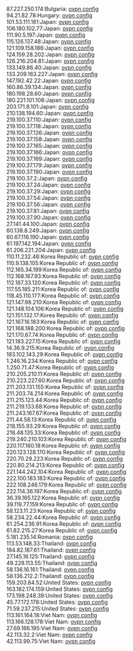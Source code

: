 87.227.250.174:Bulgaria: [ovpn config](vpn/87_227_250_174.ovpn)  
94.21.82.78:Hungary: [ovpn config](vpn/94_21_82_78.ovpn)  
101.53.111.181:Japan: [ovpn config](vpn/101_53_111_181.ovpn)  
106.180.102.77:Japan: [ovpn config](vpn/106_180_102_77.ovpn)  
111.90.5.197:Japan: [ovpn config](vpn/111_90_5_197.ovpn)  
115.126.137.48:Japan: [ovpn config](vpn/115_126_137_48.ovpn)  
121.109.158.186:Japan: [ovpn config](vpn/121_109_158_186.ovpn)  
124.159.28.202:Japan: [ovpn config](vpn/124_159_28_202.ovpn)  
126.216.204.81:Japan: [ovpn config](vpn/126_216_204_81.ovpn)  
133.149.86.40:Japan: [ovpn config](vpn/133_149_86_40.ovpn)  
133.209.163.227:Japan: [ovpn config](vpn/133_209_163_227.ovpn)  
147.192.42.22:Japan: [ovpn config](vpn/147_192_42_22.ovpn)  
160.86.39.134:Japan: [ovpn config](vpn/160_86_39_134.ovpn)  
180.198.28.60:Japan: [ovpn config](vpn/180_198_28_60.ovpn)  
180.221.101.108:Japan: [ovpn config](vpn/180_221_101_108.ovpn)  
203.171.8.101:Japan: [ovpn config](vpn/203_171_8_101.ovpn)  
210.138.194.60:Japan: [ovpn config](vpn/210_138_194_60.ovpn)  
219.100.37.110:Japan: [ovpn config](vpn/219_100_37_110.ovpn)  
219.100.37.118:Japan: [ovpn config](vpn/219_100_37_118.ovpn)  
219.100.37.126:Japan: [ovpn config](vpn/219_100_37_126.ovpn)  
219.100.37.158:Japan: [ovpn config](vpn/219_100_37_158.ovpn)  
219.100.37.165:Japan: [ovpn config](vpn/219_100_37_165.ovpn)  
219.100.37.166:Japan: [ovpn config](vpn/219_100_37_166.ovpn)  
219.100.37.169:Japan: [ovpn config](vpn/219_100_37_169.ovpn)  
219.100.37.179:Japan: [ovpn config](vpn/219_100_37_179.ovpn)  
219.100.37.190:Japan: [ovpn config](vpn/219_100_37_190.ovpn)  
219.100.37.2:Japan: [ovpn config](vpn/219_100_37_2.ovpn)  
219.100.37.24:Japan: [ovpn config](vpn/219_100_37_24.ovpn)  
219.100.37.29:Japan: [ovpn config](vpn/219_100_37_29.ovpn)  
219.100.37.54:Japan: [ovpn config](vpn/219_100_37_54.ovpn)  
219.100.37.56:Japan: [ovpn config](vpn/219_100_37_56.ovpn)  
219.100.37.81:Japan: [ovpn config](vpn/219_100_37_81.ovpn)  
219.100.37.90:Japan: [ovpn config](vpn/219_100_37_90.ovpn)  
27.141.44.100:Japan: [ovpn config](vpn/27_141_44_100.ovpn)  
60.138.8.249:Japan: [ovpn config](vpn/60_138_8_249.ovpn)  
60.67.116.190:Japan: [ovpn config](vpn/60_67_116_190.ovpn)  
61.197.142.194:Japan: [ovpn config](vpn/61_197_142_194.ovpn)  
61.206.221.204:Japan: [ovpn config](vpn/61_206_221_204.ovpn)  
110.11.232.46:Korea Republic of: [ovpn config](vpn/110_11_232_46.ovpn)  
110.9.138.105:Korea Republic of: [ovpn config](vpn/110_9_138_105.ovpn)  
112.165.34.199:Korea Republic of: [ovpn config](vpn/112_165_34_199.ovpn)  
112.168.167.93:Korea Republic of: [ovpn config](vpn/112_168_167_93.ovpn)  
112.187.33.120:Korea Republic of: [ovpn config](vpn/112_187_33_120.ovpn)  
117.55.185.211:Korea Republic of: [ovpn config](vpn/117_55_185_211.ovpn)  
118.45.110.177:Korea Republic of: [ovpn config](vpn/118_45_110_177.ovpn)  
121.147.98.210:Korea Republic of: [ovpn config](vpn/121_147_98_210.ovpn)  
121.148.104.106:Korea Republic of: [ovpn config](vpn/121_148_104_106.ovpn)  
121.151.132.17:Korea Republic of: [ovpn config](vpn/121_151_132_17.ovpn)  
121.167.16.183:Korea Republic of: [ovpn config](vpn/121_167_16_183.ovpn)  
121.168.188.200:Korea Republic of: [ovpn config](vpn/121_168_188_200.ovpn)  
121.170.67.74:Korea Republic of: [ovpn config](vpn/121_170_67_74.ovpn)  
121.183.227.15:Korea Republic of: [ovpn config](vpn/121_183_227_15.ovpn)  
14.36.9.215:Korea Republic of: [ovpn config](vpn/14_36_9_215.ovpn)  
183.102.143.29:Korea Republic of: [ovpn config](vpn/183_102_143_29.ovpn)  
1.246.16.234:Korea Republic of: [ovpn config](vpn/1_246_16_234.ovpn)  
1.250.71.47:Korea Republic of: [ovpn config](vpn/1_250_71_47.ovpn)  
210.205.210.11:Korea Republic of: [ovpn config](vpn/210_205_210_11.ovpn)  
210.223.227.60:Korea Republic of: [ovpn config](vpn/210_223_227_60.ovpn)  
211.203.131.155:Korea Republic of: [ovpn config](vpn/211_203_131_155.ovpn)  
211.203.74.214:Korea Republic of: [ovpn config](vpn/211_203_74_214.ovpn)  
211.215.123.44:Korea Republic of: [ovpn config](vpn/211_215_123_44.ovpn)  
211.219.133.68:Korea Republic of: [ovpn config](vpn/211_219_133_68.ovpn)  
211.243.167.67:Korea Republic of: [ovpn config](vpn/211_243_167_67.ovpn)  
211.44.58.13:Korea Republic of: [ovpn config](vpn/211_44_58_13.ovpn)  
218.155.93.29:Korea Republic of: [ovpn config](vpn/218_155_93_29.ovpn)  
218.48.135.33:Korea Republic of: [ovpn config](vpn/218_48_135_33.ovpn)  
219.240.210.103:Korea Republic of: [ovpn config](vpn/219_240_210_103.ovpn)  
220.117.160.18:Korea Republic of: [ovpn config](vpn/220_117_160_18.ovpn)  
220.123.128.170:Korea Republic of: [ovpn config](vpn/220_123_128_170.ovpn)  
220.70.29.223:Korea Republic of: [ovpn config](vpn/220_70_29_223.ovpn)  
220.80.214.213:Korea Republic of: [ovpn config](vpn/220_80_214_213.ovpn)  
221.144.242.104:Korea Republic of: [ovpn config](vpn/221_144_242_104.ovpn)  
222.100.183.183:Korea Republic of: [ovpn config](vpn/222_100_183_183.ovpn)  
222.108.246.179:Korea Republic of: [ovpn config](vpn/222_108_246_179.ovpn)  
222.114.36.197:Korea Republic of: [ovpn config](vpn/222_114_36_197.ovpn)  
36.39.165.122:Korea Republic of: [ovpn config](vpn/36_39_165_122.ovpn)  
39.119.77.159:Korea Republic of: [ovpn config](vpn/39_119_77_159.ovpn)  
58.123.11.23:Korea Republic of: [ovpn config](vpn/58_123_11_23.ovpn)  
58.234.22.44:Korea Republic of: [ovpn config](vpn/58_234_22_44.ovpn)  
61.254.236.91:Korea Republic of: [ovpn config](vpn/61_254_236_91.ovpn)  
61.82.215.27:Korea Republic of: [ovpn config](vpn/61_82_215_27.ovpn)  
5.181.235.14:Romania: [ovpn config](vpn/5_181_235_14.ovpn)  
113.53.148.33:Thailand: [ovpn config](vpn/113_53_148_33.ovpn)  
184.82.187.61:Thailand: [ovpn config](vpn/184_82_187_61.ovpn)  
27.145.16.125:Thailand: [ovpn config](vpn/27_145_16_125.ovpn)  
49.228.113.55:Thailand: [ovpn config](vpn/49_228_113_55.ovpn)  
58.136.16.161:Thailand: [ovpn config](vpn/58_136_16_161.ovpn)  
58.136.212.2:Thailand: [ovpn config](vpn/58_136_212_2.ovpn)  
159.203.84.52:United States: [ovpn config](vpn/159_203_84_52.ovpn)  
163.182.174.159:United States: [ovpn config](vpn/163_182_174_159.ovpn)  
173.198.248.39:United States: [ovpn config](vpn/173_198_248_39.ovpn)  
45.77.172.178:United States: [ovpn config](vpn/45_77_172_178.ovpn)  
71.59.237.215:United States: [ovpn config](vpn/71_59_237_215.ovpn)  
113.161.164.18:Viet Nam: [ovpn config](vpn/113_161_164_18.ovpn)  
113.166.128.178:Viet Nam: [ovpn config](vpn/113_166_128_178.ovpn)  
27.69.166.195:Viet Nam: [ovpn config](vpn/27_69_166_195.ovpn)  
42.113.32.2:Viet Nam: [ovpn config](vpn/42_113_32_2.ovpn)  
42.113.99.75:Viet Nam: [ovpn config](vpn/42_113_99_75.ovpn)  
